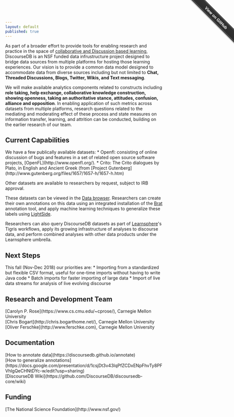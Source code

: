 ```yaml
---
layout: default
published: true
---
```


As part of a broader effort to provide tools for enabling research and practice in the space of <a href="http://dance.cs.cmu.edu">collaborative and Discussion based learning</a>, DiscourseDB is an NSF funded data infrustructure project designed to bridge data sources from multiple platforms for hosting those learning experiences. Our vision is to provide a common data model designed to accommodate data from diverse sources including but not limited to **Chat, Threaded Discussions, Blogs, Twitter, Wikis, and Text messaging**. 

We will make available analytics components related to constructs including **role taking, help exchange, collaborative knowledge construction, showing openness, taking an authoritative stance, attitudes, confusion, alliance and opposition**. In enabling application of such metrics across datasets from multiple platforms, research questions related to the mediating and moderating effect of these process and state measures on information transfer, learning, and attrition can be conducted, building on the earlier research of our team.

<h2>Current Capabilities</h2>
We have a few publically available datasets: 
   * Openfl: consisting of online discussion of bugs and features in a set of related open source software projects, [OpenFL](http://www.openfl.org/).  
   * Crito: The Crito dialogues by Plato, in English and Ancient Greek (from [Project Gutenberg](http://www.gutenberg.org/files/1657/1657-h/1657-h.htm)
 
Other datasets are available to researchers by request, subject to IRB approval.

These datasets can be viewed in the [Data browser](https://erebor.lti.cs.cmu.edu/discoursedb/index.html).  Researchers can create their own annotations on this data using an integrated installation of the [Brat](http://brat.nlplab.org/) annotation tool, and apply machine learning techniques to generalize these labels using [LightSide](http://ankara.lti.cs.cmu.edu/side/). 

Researchers can also query DiscourseDB datasets as part of [Learnsphere](http://learnsphere.org/)'s Tigris workflows, apply its growing infrastructure of analyses to discourse data, and perform combined analyses with other data products under the Learnsphere umbrella.

<h2>Next Steps</h2>
This fall (Nov-Dec 2018) our priorities are:
    * Importing from a standardized but flexible CSV format, useful for one-time imports without having to write Java code
    * Batch imports for faster importing of large data
    * Import of live data streams for analysis of live evolving discourse

<h2>Research and Development Team</h2>
[Carolyn P. Rose](https://www.cs.cmu.edu/~cprose/), Carnegie Mellon University<br>
[Chris Bogart](http://chris.bogarthome.net/), Carnegie Mellon University<br>
[Oliver Ferschke](http://www.ferschke.com), Carnegie Mellon University

<h2>Documentation</h2>
[How to annotate data](https://discoursedb.github.io/annotate)<br>
[How to generalize annotations](https://docs.google.com/presentation/d/1csjDt3v43lqPfZCDxENpFhvTy8PFVhlgQeCHNtDYc-w/edit?usp=sharing)<br>
[DiscourseDB Wiki](https://github.com/DiscourseDB/discoursedb-core/wiki)

<h2>Funding</h2>
[The National Science Foundation](http://www.nsf.gov/)

<div class="github-fork-ribbon-wrapper right fixed" style="width: 150px;height: 150px;position: fixed;overflow: hidden;top: 0;z-index: 9999;pointer-events: none;right: 0;"><div class="github-fork-ribbon" style="position: absolute;padding: 2px 0;background-color: #333;background-image: linear-gradient(to bottom, rgba(0, 0, 0, 0), rgba(0, 0, 0, 0.15));-webkit-box-shadow: 0 2px 3px 0 rgba(0, 0, 0, 0.5);-moz-box-shadow: 0 2px 3px 0 rgba(0, 0, 0, 0.5);box-shadow: 0 2px 3px 0 rgba(0, 0, 0, 0.5);z-index: 9999;pointer-events: auto;top: 42px;right: -43px;-webkit-transform: rotate(45deg);-moz-transform: rotate(45deg);-ms-transform: rotate(45deg);-o-transform: rotate(45deg);transform: rotate(45deg);"><a href="https://github.com/discoursedb" style="font: 700 13px &quot;Helvetica Neue&quot;, Helvetica, Arial, sans-serif;color: #fff;text-decoration: none;text-shadow: 0 -1px rgba(0, 0, 0, 0.5);text-align: center;width: 200px;line-height: 20px;display: inline-block;padding: 2px 0;border-width: 1px 0;border-style: dotted;border-color: rgba(255, 255, 255, 0.7);">View on GitHub</a></div></div>
